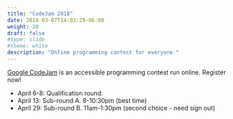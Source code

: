 ```yaml
---
title: "CodeJam 2018"
date: 2018-03-07T14:03:29-06:00
weight: 20
draft: false
#type: slide
#theme: white
description: "Online programming contest for everyone."
---
```


[Google CodeJam](g.co/codejam) is an accessible programming contest run online. Register now!

* April 6-8: Qualification round.
* April 13: Sub-round A. 8-10:30pm (best time)
* April 29: Sub-round B. 11am-1:30pm (second choice - need sign out)



